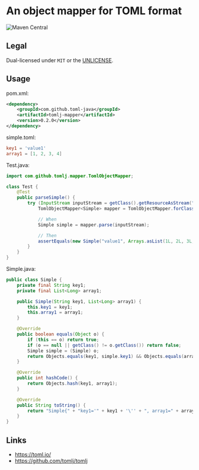 # An object mapper for TOML format

![Maven Central](https://img.shields.io/maven-central/v/com.github.toml-java/tomlj-mapper)

## Legal

Dual-licensed under `MIT` or the [UNLICENSE](http://unlicense.org/).

## Usage

pom.xml:

```xml
<dependency>
    <groupId>com.github.toml-java</groupId>
    <artifactId>tomlj-mapper</artifactId>
    <version>0.2.0</version>
</dependency>
```

simple.toml:

```toml
key1 = 'value1'
array1 = [1, 2, 3, 4]
```

Test.java:

```java
import com.github.tomlj.mapper.TomlObjectMapper;

class Test {
    @Test
    public parseSimple() {
        try (InputStream inputStream = getClass().getResourceAsStream("/simple.toml")) {
            TomlObjectMapper<Simple> mapper = TomlObjectMapper.forClass(Simple.class);

            // When
            Simple simple = mapper.parse(inputStream);

            // Then
            assertEquals(new Simple("value1", Arrays.asList(1L, 2L, 3L, 4L)), simple);
        }
    }
}
```

Simple.java:

```java
public class Simple {
    private final String key1;
    private final List<Long> array1;

    public Simple(String key1, List<Long> array1) {
        this.key1 = key1;
        this.array1 = array1;
    }

    @Override
    public boolean equals(Object o) {
        if (this == o) return true;
        if (o == null || getClass() != o.getClass()) return false;
        Simple simple = (Simple) o;
        return Objects.equals(key1, simple.key1) && Objects.equals(array1, simple.array1);
    }

    @Override
    public int hashCode() {
        return Objects.hash(key1, array1);
    }

    @Override
    public String toString() {
        return "Simple{" + "key1='" + key1 + '\'' + ", array1=" + array1 + '}';
    }
}
```

## Links

- <https://toml.io/>
- <https://github.com/tomlj/tomlj>
